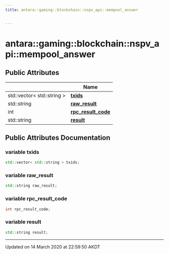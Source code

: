 ```yaml
---
title: antara::gaming::blockchain::nspv_api::mempool_answer


---
```


# antara::gaming::blockchain::nspv_api::mempool_answer

















## Public Attributes

|                | Name           |
| -------------- | -------------- |
| std::vector< std::string > | **[txids](Classes/structantara_1_1gaming_1_1blockchain_1_1nspv__api_1_1mempool__answer.md#variable-txids)**  |
| std::string | **[raw_result](Classes/structantara_1_1gaming_1_1blockchain_1_1nspv__api_1_1mempool__answer.md#variable-raw_result)**  |
| int | **[rpc_result_code](Classes/structantara_1_1gaming_1_1blockchain_1_1nspv__api_1_1mempool__answer.md#variable-rpc_result_code)**  |
| std::string | **[result](Classes/structantara_1_1gaming_1_1blockchain_1_1nspv__api_1_1mempool__answer.md#variable-result)**  |












## Public Attributes Documentation

### variable txids

```cpp
std::vector< std::string > txids;
```




























### variable raw_result

```cpp
std::string raw_result;
```




























### variable rpc_result_code

```cpp
int rpc_result_code;
```




























### variable result

```cpp
std::string result;
```
































-------------------------------

Updated on 14 March 2020 at 22:59:50 AKDT